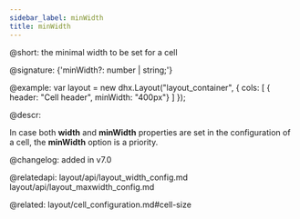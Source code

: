 ```yaml
---
sidebar_label: minWidth
title: minWidth
---          
```


@short: the minimal width to be set for a cell

@signature: {'minWidth?: number | string;'}

@example:
var layout = new dhx.Layout("layout_container", {
    cols: [
      { header: "Cell header", minWidth: "400px"}
    ]
});



@descr:

In case both **width** and **minWidth** properties are set in the configuration of a cell, the **minWidth** option is a priority.

@changelog: added in v7.0

@relatedapi:
layout/api/layout_width_config.md
layout/api/layout_maxwidth_config.md

@related: layout/cell_configuration.md#cell-size
